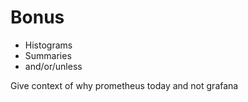 # Bonus

- Histograms
- Summaries
- and/or/unless

Give context of why prometheus today and not grafana
